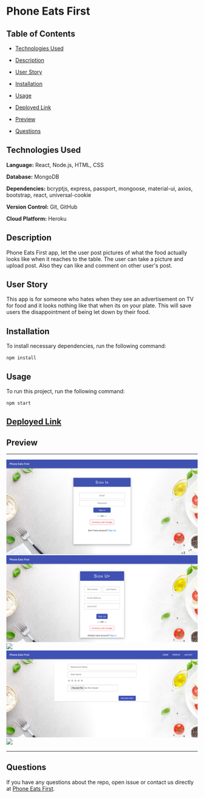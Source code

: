 # Phone Eats First

## Table of Contents

- [Technologies Used](#technologies-used)

- [Description](#description)

- [User Story](#user-story)

- [Installation](#installation)

- [Usage](#usage)

- [Deployed Link](#deployed-link)

- [Preview](#preview)

- [Questions](#questions)

## Technologies Used

**Language:** React, Node.js, HTML, CSS

**Database:** MongoDB

**Dependencies:** bcryptjs, express, passport, mongoose, material-ui, axios, bootstrap, react, universal-cookie

**Version Control:** Git, GitHub

**Cloud Platform:** Heroku

## Description

Phone Eats First app, let the user post pictures of what the food actually looks like when it reaches to the table. The user can take a picture and upload post. Also they can like and comment on other user's post. 

## User Story
This app is for someone who hates when they see an advertisement on TV for food and it looks nothing like that when its on your plate. This will save users the disappointment of being let down by their food.

## Installation

To install necessary dependencies, run the following command:

```
npm install
```

## Usage

To run this project, run the following command:

```
npm start
```

## [Deployed Link](https://phone-eats-first.herokuapp.com/)

## Preview

---

<img src="./client/src/assets/images/readme/signin.png">
<img src="./client/src/assets/images/readme/signup.png">
<img src="./client/src/assets/images/readme/home.png">
<img src="./client/src/assets/images/readme/new post.png">
<img src="./client/src/assets/images/readme/profile.png">

---

## Questions

If you have any questions about the repo, open issue or contact us directly at [Phone Eats First](anjalikevadiya5@gmail.com).
